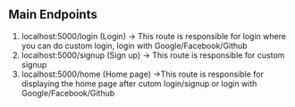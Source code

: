 Main Endpoints
--------------

1. localhost:5000/login (Login)  -> This route is responsible for login where you can do custom login, login with Google/Facebook/Github
2. localhost:5000/signup (Sign up)  -> This route is responsible for custom signup
3. localhost:5000/home (Home page)  ->This route is responsible for displaying the home page after cutom login/signup or login with Google/Facebook/Github
